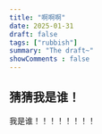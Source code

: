 ```yaml
---
title: "啊啊啊"
date: 2025-01-31
draft: false
tags: ["rubbish"]
summary: "The draft~"
showComments : false
---
```

## 猜猜我是谁！
我是谁！！！！！！！！
